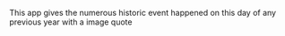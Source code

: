This app gives the numerous historic event happened on this day of any previous year with a image quote

